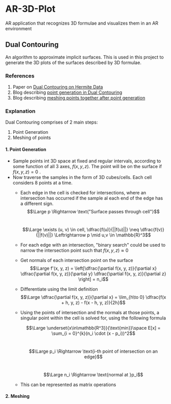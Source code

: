 # AR-3D-Plot
AR application that recognizes 3D formulae and visualizes them in an AR environment

## Dual Contouring 
An algorithm to approximate implicit surfaces. This is used in this project to generate the 3D plots of the surfaces described by 3D formulae.

### References
1. Paper on [Dual Contouring on Hermite Data](https://www.cs.rice.edu/~jwarren/papers/dualcontour.pdf)
2. Blog describing [point generation in Dual Contouring](https://www.boristhebrave.com/2018/04/15/dual-contouring-tutorial/)
3. Blog describing [meshing points together after point generation](https://bonsairobo.medium.com/smooth-voxel-mapping-a-technical-deep-dive-on-real-time-surface-nets-and-texturing-ef06d0f8ca14#a230)

### Explanation
Dual Contouring comprises of 2 main steps:
1. Point Generation 
2. Meshing of points

#### 1. Point Generation 
- Sample points int 3D space at fixed and regular intervals, according to some function of all 3 axes, $f(x, y, z)$. The point will be on the surface if $f(x, y, z) = 0$ .
- Now traverse the samples in the form of 3D cubes/cells. Each cell considers 8 points at a time.
    - Each edge in the cell is checked for intersections, where an intersection has occurred if the sample al each end of the edge has a different sign.
        <br>
        $$\Large p \Rightarrow \text{"Surface passes through cell"}$$
        <br>

        $$\Large \exists (u, v) \in cell,  \dfrac{f(u)}{||f(u)||} \neq \dfrac{f(v)}{||f(v)||} \Leftrightarrow p \mid u,v \in \mathbb{R}^3$$
        
    - For each edge with an intersection, "binary search" could be used to narrow the intersection point such that $f(x, y, z) \approx 0$

    - Get normals of each intersection point on the surface
        <br>
        $$\Large f'(x, y, z) = \left[\dfrac{\partial f(x, y, z)}{\partial x} \dfrac{\partial f(x, y, z)}{\partial y} \dfrac{\partial f(x, y, z)}{\partial z} \right] = n_i$$
        
    - Differentiate using the limit definition 
        <br>
        $$\Large \dfrac{\partial f(x, y, z)}{\partial x} = \lim_{h\to 0} \dfrac{f(x + h, y, z) - f(x - h, y, z)}{2h}$$
        
    - Using the points of intersection and the normals at those points, a singular point within the cell is solved for, using the following formula
        <br>
        
        $$\Large \underset{x\in\mathbb{R^3}}{\text{min}}\space E[x] = \sum_{i = 0}^{k}(n_i \cdot (x - p_i))^2$$
        <br>

        $$\Large p_i \Rightarrow \text{i-th point of intersection on an edge}$$
        <br>

        $$\Large n_i \Rightarrow \text{normal at }p_i$$
        
    - This can be represented as matrix operations

#### 2. Meshing
